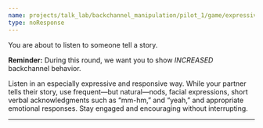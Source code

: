 ```yaml
---
name: projects/talk_lab/backchannel_manipulation/pilot_1/game/expressive/listener_pre_instructions.md
type: noResponse
---
```


You are about to listen to someone tell a story.

**Reminder:** During this round, we want you to show _INCREASED_ backchannel behavior.

Listen in an especially expressive and responsive way. While your partner tells their story, use frequent—but natural—nods, facial expressions, short verbal acknowledgments such as “mm-hm,” and “yeah,” and appropriate emotional responses. Stay engaged and encouraging without interrupting.

---
